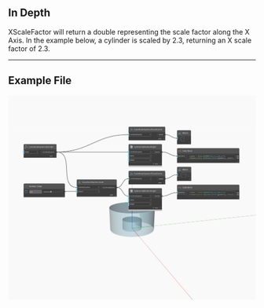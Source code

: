 ## In Depth
XScaleFactor will return a double representing the scale factor along the X Axis. In the example below, a cylinder is scaled by 2.3, returning an X scale factor of 2.3.
___
## Example File

![XScaleFactor](./Autodesk.DesignScript.Geometry.CoordinateSystem.XScaleFactor_img.jpg)

